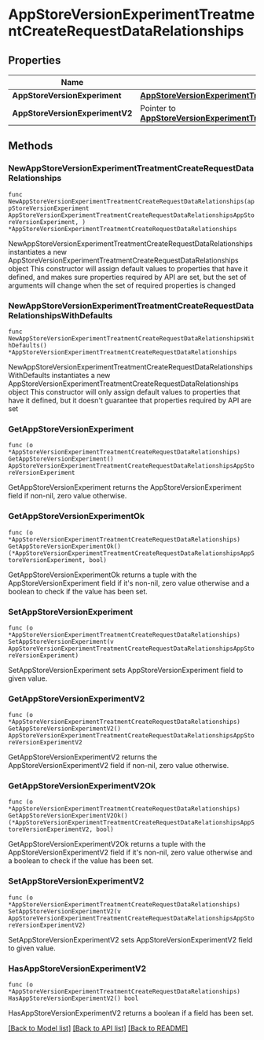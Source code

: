 # AppStoreVersionExperimentTreatmentCreateRequestDataRelationships

## Properties

Name | Type | Description | Notes
------------ | ------------- | ------------- | -------------
**AppStoreVersionExperiment** | [**AppStoreVersionExperimentTreatmentCreateRequestDataRelationshipsAppStoreVersionExperiment**](AppStoreVersionExperimentTreatmentCreateRequestDataRelationshipsAppStoreVersionExperiment.md) |  | 
**AppStoreVersionExperimentV2** | Pointer to [**AppStoreVersionExperimentTreatmentCreateRequestDataRelationshipsAppStoreVersionExperimentV2**](AppStoreVersionExperimentTreatmentCreateRequestDataRelationshipsAppStoreVersionExperimentV2.md) |  | [optional] 

## Methods

### NewAppStoreVersionExperimentTreatmentCreateRequestDataRelationships

`func NewAppStoreVersionExperimentTreatmentCreateRequestDataRelationships(appStoreVersionExperiment AppStoreVersionExperimentTreatmentCreateRequestDataRelationshipsAppStoreVersionExperiment, ) *AppStoreVersionExperimentTreatmentCreateRequestDataRelationships`

NewAppStoreVersionExperimentTreatmentCreateRequestDataRelationships instantiates a new AppStoreVersionExperimentTreatmentCreateRequestDataRelationships object
This constructor will assign default values to properties that have it defined,
and makes sure properties required by API are set, but the set of arguments
will change when the set of required properties is changed

### NewAppStoreVersionExperimentTreatmentCreateRequestDataRelationshipsWithDefaults

`func NewAppStoreVersionExperimentTreatmentCreateRequestDataRelationshipsWithDefaults() *AppStoreVersionExperimentTreatmentCreateRequestDataRelationships`

NewAppStoreVersionExperimentTreatmentCreateRequestDataRelationshipsWithDefaults instantiates a new AppStoreVersionExperimentTreatmentCreateRequestDataRelationships object
This constructor will only assign default values to properties that have it defined,
but it doesn't guarantee that properties required by API are set

### GetAppStoreVersionExperiment

`func (o *AppStoreVersionExperimentTreatmentCreateRequestDataRelationships) GetAppStoreVersionExperiment() AppStoreVersionExperimentTreatmentCreateRequestDataRelationshipsAppStoreVersionExperiment`

GetAppStoreVersionExperiment returns the AppStoreVersionExperiment field if non-nil, zero value otherwise.

### GetAppStoreVersionExperimentOk

`func (o *AppStoreVersionExperimentTreatmentCreateRequestDataRelationships) GetAppStoreVersionExperimentOk() (*AppStoreVersionExperimentTreatmentCreateRequestDataRelationshipsAppStoreVersionExperiment, bool)`

GetAppStoreVersionExperimentOk returns a tuple with the AppStoreVersionExperiment field if it's non-nil, zero value otherwise
and a boolean to check if the value has been set.

### SetAppStoreVersionExperiment

`func (o *AppStoreVersionExperimentTreatmentCreateRequestDataRelationships) SetAppStoreVersionExperiment(v AppStoreVersionExperimentTreatmentCreateRequestDataRelationshipsAppStoreVersionExperiment)`

SetAppStoreVersionExperiment sets AppStoreVersionExperiment field to given value.


### GetAppStoreVersionExperimentV2

`func (o *AppStoreVersionExperimentTreatmentCreateRequestDataRelationships) GetAppStoreVersionExperimentV2() AppStoreVersionExperimentTreatmentCreateRequestDataRelationshipsAppStoreVersionExperimentV2`

GetAppStoreVersionExperimentV2 returns the AppStoreVersionExperimentV2 field if non-nil, zero value otherwise.

### GetAppStoreVersionExperimentV2Ok

`func (o *AppStoreVersionExperimentTreatmentCreateRequestDataRelationships) GetAppStoreVersionExperimentV2Ok() (*AppStoreVersionExperimentTreatmentCreateRequestDataRelationshipsAppStoreVersionExperimentV2, bool)`

GetAppStoreVersionExperimentV2Ok returns a tuple with the AppStoreVersionExperimentV2 field if it's non-nil, zero value otherwise
and a boolean to check if the value has been set.

### SetAppStoreVersionExperimentV2

`func (o *AppStoreVersionExperimentTreatmentCreateRequestDataRelationships) SetAppStoreVersionExperimentV2(v AppStoreVersionExperimentTreatmentCreateRequestDataRelationshipsAppStoreVersionExperimentV2)`

SetAppStoreVersionExperimentV2 sets AppStoreVersionExperimentV2 field to given value.

### HasAppStoreVersionExperimentV2

`func (o *AppStoreVersionExperimentTreatmentCreateRequestDataRelationships) HasAppStoreVersionExperimentV2() bool`

HasAppStoreVersionExperimentV2 returns a boolean if a field has been set.


[[Back to Model list]](../README.md#documentation-for-models) [[Back to API list]](../README.md#documentation-for-api-endpoints) [[Back to README]](../README.md)


